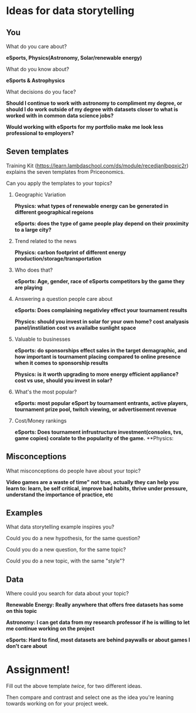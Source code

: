 # Ideas for data storytelling

## You

What do you care about?

**eSports, Physics(Astronomy, Solar/renewable energy)**

What do you know about?

**eSports & Astrophysics**

What decisions do you face?

**Should I continue to work with astronomy to compliment my degree, or should I do work outside of my degree with datasets closer to what is worked with in common data science jobs?**

**Would working with eSports for my portfolio make me look less professional to employers?**

## Seven templates

Training Kit (https://learn.lambdaschool.com/ds/module/recedjanlbpqxic2r) explains the seven templates from Priceonomics.

Can you apply the templates to your topics? 

1. Geographic Variation

    **Physics: what types of renewable energy can be generated in different geographical regeions**
    
    **eSports: does the type of game people play depend on their proximity to a large city?**
    
2. Trend related to the news

    **Physics: carbon footprint of different energy production/storage/transportation**

3. Who does that?

    **eSports: Age, gender, race of eSports competitors by the game they are playing**

4. Answering a question people care about

    **eSports: Does complaining negativley effect your tournament results**
    
    **Physics: should you invest in solar for your own home? cost analyasis panel/instilation cost vs availalbe sunlight space**

5. Valuable to businesses

    **eSports: do sponsorships effect sales in the target demagraphic, and how important is tournament placing compared to          online presence when it comes to sponsorship results**
    
    **Physics: is it worth upgrading to more energy efficient appliance? cost vs use, should you invest in solar?**

6. What's the most popular?

    **eSports: most popular eSport by tournament entrants, active players, tournament prize pool, twitch viewing, or advertisement revenue**

7. Cost/Money rankings

    **eSports: Does tournament infrustructure investment(consoles, tvs, game copies) coralate to the popularity of the game.**
    **Physics: 

## Misconceptions

What misconceptions do people have about your topic?

   **Video games are a waste of time" not true, actually they can help you learn to: learn, be self critical, improve bad habits, thrive under pressure, understand the importance of practice, etc**

## Examples

What data storytelling example inspires you?


Could you do a new hypothesis, for the same question?


Could you do a new question, for the same topic?


Could you do a new topic, with the same "style"?


## Data

Where could you search for data about your topic?

   **Renewable Energy: Really anywhere that offers free datasets has some on this topic**
   
   **Astronomy: I can get data from my research professor if he is willing to let me continue working on the project**
   
   **eSports: Hard to find, most datasets are behind paywalls or about games I don't care about**


# Assignment!

Fill out the above template *twice*, for two different ideas.

Then compare and contrast and select one as the idea you're leaning towards
working on for your project week.
